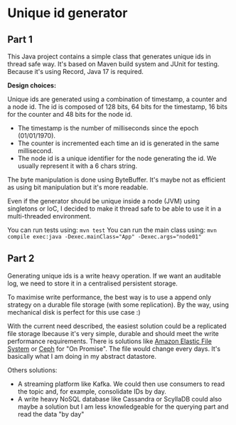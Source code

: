 # Unique id generator

## Part 1
This Java project contains a simple class that generates unique ids in thread safe way.
It's based on Maven build system and JUnit for testing.
Because it's using Record, Java 17 is required.

**Design choices:**  

Unique ids are generated using a combination of timestamp, a counter and a node id.
The id is composed of 128 bits, 64 bits for the timestamp, 16 bits for the counter and 48 bits for the node id.
- The timestamp is the number of milliseconds since the epoch (01/01/1970).
- The counter is incremented each time an id is generated in the same millisecond.
- The node id is a unique identifier for the node generating the id. We usually represent it with a 6 chars string.

The byte manipulation is done using ByteBuffer. It's maybe not as efficient as using bit manipulation but it's more readable.

Even if the generator should be unique inside a node (JVM) using singletons or IoC, I decided to make it thread safe to be able to use it in a multi-threaded environment.

You can run tests using: `mvn test`
You can run the main class using: `mvn compile exec:java -Dexec.mainClass="App" -Dexec.args="node01"`


## Part 2

Generating unique ids is a write heavy operation.
If we want an auditable log, we need to store it in a centralised persistent storage.

To maximise write performance, the best way is to use a append only strategy on a durable file storage (with some replication). By the way, using mechanical disk is perfect for this use case :)

With the current need described, the easiest solution could be a replicated file storage lbecause it's very simple, durable and should meet the write performance requirements. There is solutions like [Amazon Elastic File System](https://docs.aws.amazon.com/efs/latest/ug/whatisefs.html) or [Ceph](https://ceph.io/en/) for "On Promise". The file would change every days. It's basically what I am doing in my abstract datastore.


Others solutions:
- A streaming platform like Kafka. We could then use consumers to read the topic and, for example, consolidate IDs by day.
- A write heavy NoSQL database like Cassandra or ScyllaDB could also maybe a solution but I am less knowledgeable for the querying part and read the data "by day"  
